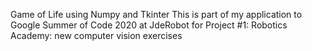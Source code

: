 Game of Life using Numpy and Tkinter
This is part of my application to Google Summer of Code 2020 at JdeRobot for Project #1: Robotics Academy: new computer vision exercises
